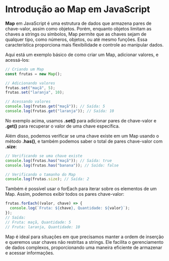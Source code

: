 # Introdução ao Map em JavaScript

**Map** em JavaScript é uma estrutura de dados que armazena pares de chave-valor, assim como objetos. Porém, enquanto objetos limitam as chaves a strings ou símbolos, Map permite que as chaves sejam de qualquer tipo, como números, objetos, ou até mesmo funções. Essa característica proporciona mais flexibilidade e controle ao manipular dados.

Aqui está um exemplo básico de como criar um Map, adicionar valores, e acessá-los:

```javascript
// Criando um Map
const frutas = new Map();

// Adicionando valores
frutas.set("maçã", 5);
frutas.set("laranja", 10);

// Acessando valores
console.log(frutas.get("maçã")); // Saída: 5
console.log(frutas.get("laranja")); // Saída: 10
```

No exemplo acima, usamos **.set()** para adicionar pares de chave-valor e **.get()** para recuperar o valor de uma chave específica.

Além disso, podemos verificar se uma chave existe em um Map usando o método **.has()**, e também podemos saber o total de pares chave-valor com **.size**:

```javascript
// Verificando se uma chave existe
console.log(frutas.has("maçã")); // Saída: true
console.log(frutas.has("banana")); // Saída: false

// Verificando o tamanho do Map
console.log(frutas.size); // Saída: 2
```

Também é possível usar o forEach para iterar sobre os elementos de um Map. Assim, podemos exibir todos os pares chave-valor:

```javascript
frutas.forEach((valor, chave) => {
  console.log(`Fruta: ${chave}, Quantidade: ${valor}`);
});
// Saída:
// Fruta: maçã, Quantidade: 5
// Fruta: laranja, Quantidade: 10
```

Map é ideal para situações em que precisamos manter a ordem de inserção e queremos usar chaves não restritas a strings. Ele facilita o gerenciamento de dados complexos, proporcionando uma maneira eficiente de armazenar e acessar informações.
